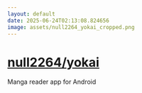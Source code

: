 ```yaml
---
layout: default
date: 2025-06-24T02:13:08.824656
image: assets/null2264_yokai_cropped.png
---
```


# [null2264/yokai](https://github.com/null2264/yokai)

Manga reader app for Android

